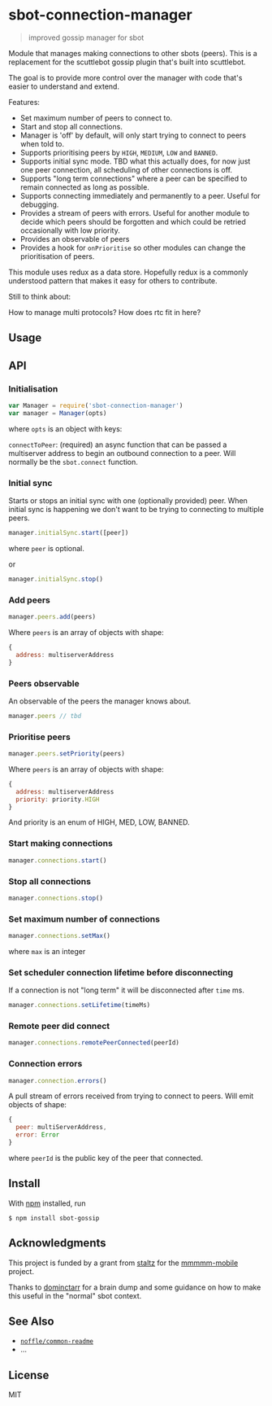 # sbot-connection-manager

> improved gossip manager for sbot

Module that manages making connections to other sbots (peers).
This is a replacement for the scuttlebot gossip plugin that's built into scuttlebot.

The goal is to provide more control over the manager with code that's easier to understand and extend.

Features:
- Set maximum number of peers to connect to.
- Start and stop all connections. 
- Manager is 'off' by default, will only start trying to connect to peers when told to.
- Supports prioritising peers by `HIGH`, `MEDIUM`, `LOW` and `BANNED`.
- Supports initial sync mode. TBD what this actually does, for now just one peer connection, all scheduling of other connections is off.
- Supports "long term connections" where a peer can be specified to remain connected as long as possible.
- Supports connecting immediately and permanently to a peer. Useful for debugging. 
- Provides a stream of peers with errors. Useful for another module to decide which peers should be forgotten and which could be retried occasionally with low priority.
- Provides an observable of peers
- Provides a hook for `onPrioritise` so other modules can change the prioritisation of peers.

This module uses redux as a data store. Hopefully redux is a commonly understood pattern that makes it easy for others to contribute.

Still to think about:

How to manage multi protocols? How does rtc fit in here?

## Usage

## API

### Initialisation

```js
var Manager = require('sbot-connection-manager')
var manager = Manager(opts)
```

where `opts` is an object with keys:

`connectToPeer`: (required) an async function that can be passed a multiserver address to begin an outbound connection to a peer. Will normally be the `sbot.connect` function.

### Initial sync

Starts or stops an initial sync with one (optionally provided) peer.
When initial sync is happening we don't want to be trying to connecting to multiple peers.

```js
manager.initialSync.start([peer])
```

where `peer` is optional.

or

```js
manager.initialSync.stop()
```

### Add peers

```js
manager.peers.add(peers)
```
Where `peers` is an array of objects with shape:
```js
{
  address: multiserverAddress 
}  

```
### Peers observable

An observable of the peers the manager knows about.

```js
manager.peers // tbd
```

### Prioritise peers

```js
manager.peers.setPriority(peers)
```
Where `peers` is an array of objects with shape:
```js
{
  address: multiserverAddress 
  priority: priority.HIGH
}
```
And priority is an enum of HIGH, MED, LOW, BANNED.

### Start making connections 

```js
manager.connections.start()
```

### Stop all connections 

```js
manager.connections.stop()
```

### Set maximum number of connections 

```js
manager.connections.setMax()
```
where `max` is an integer

### Set scheduler connection lifetime before disconnecting

If a connection is not "long term" it will be disconnected after `time` ms.
```js
manager.connections.setLifetime(timeMs)
```
### Remote peer did connect

```js
manager.connections.remotePeerConnected(peerId)
```

### Connection errors

```js
manager.connection.errors()
```
A pull stream of errors received from trying to connect to peers. Will emit objects of shape:

```js
{
  peer: multiServerAddress,
  error: Error
}
```
where `peerId` is the public key of the peer that connected.


## Install

With [npm](https://npmjs.org/) installed, run

```
$ npm install sbot-gossip
```

## Acknowledgments

This project is funded by a grant from [staltz](https://github.com/staltz) for the [mmmmm-mobile](https://github.com/staltz/mmmmm-mobile) project.

Thanks to [dominctarr](https://github.com/dominictarr) for a brain dump and some guidance on how to make this useful in the "normal" sbot context.

## See Also

- [`noffle/common-readme`](https://github.com/noffle/common-readme)
- ...

## License

MIT

